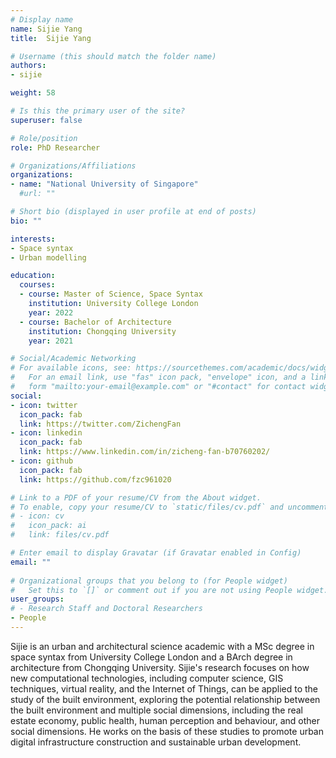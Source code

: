 ```yaml
---
# Display name
name: Sijie Yang
title:  Sijie Yang

# Username (this should match the folder name)
authors:
- sijie

weight: 58

# Is this the primary user of the site?
superuser: false

# Role/position
role: PhD Researcher

# Organizations/Affiliations
organizations:
- name: "National University of Singapore"
  #url: ""

# Short bio (displayed in user profile at end of posts)
bio: ""

interests:
- Space syntax
- Urban modelling

education:
  courses:
  - course: Master of Science, Space Syntax
    institution: University College London
    year: 2022
  - course: Bachelor of Architecture
    institution: Chongqing University
    year: 2021

# Social/Academic Networking
# For available icons, see: https://sourcethemes.com/academic/docs/widgets/#icons
#   For an email link, use "fas" icon pack, "envelope" icon, and a link in the
#   form "mailto:your-email@example.com" or "#contact" for contact widget.
social:
- icon: twitter
  icon_pack: fab
  link: https://twitter.com/ZichengFan
- icon: linkedin
  icon_pack: fab
  link: https://www.linkedin.com/in/zicheng-fan-b70760202/
- icon: github
  icon_pack: fab
  link: https://github.com/fzc961020

# Link to a PDF of your resume/CV from the About widget.
# To enable, copy your resume/CV to `static/files/cv.pdf` and uncomment the lines below.  
# - icon: cv
#   icon_pack: ai
#   link: files/cv.pdf

# Enter email to display Gravatar (if Gravatar enabled in Config)
email: ""
  
# Organizational groups that you belong to (for People widget)
#   Set this to `[]` or comment out if you are not using People widget.  
user_groups:
# - Research Staff and Doctoral Researchers
- People
---
```


Sijie is an urban and architectural science academic with a MSc degree in space syntax from University College London and a BArch degree in architecture from Chongqing University. Sijie's research focuses on how new computational technologies, including computer science, GIS techniques, virtual reality, and the Internet of Things, can be applied to the study of the built environment, exploring the potential relationship between the built environment and multiple social dimensions, including the real estate economy, public health, human perception and behaviour, and other social dimensions. He works on the basis of these studies to promote urban digital infrastructure construction and sustainable urban development.
